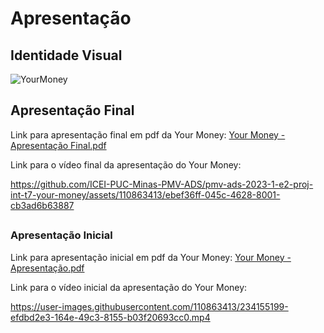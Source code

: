 # Apresentação

## Identidade Visual
![YourMoney](https://github.com/ICEI-PUC-Minas-PMV-ADS/pmv-ads-2023-1-e2-proj-int-t7-your-money/assets/110863413/5cc4b101-b41e-4c43-8466-196f954f9e60)



## Apresentação Final
Link para apresentação final em pdf da Your Money: [Your Money - Apresentação Final.pdf](https://github.com/ICEI-PUC-Minas-PMV-ADS/pmv-ads-2023-1-e2-proj-int-t7-your-money/files/11793859/Your.Money.-.Apresentacao.Final.pdf)

Link para o vídeo final da apresentação do Your Money: 

https://github.com/ICEI-PUC-Minas-PMV-ADS/pmv-ads-2023-1-e2-proj-int-t7-your-money/assets/110863413/ebef36ff-045c-4628-8001-cb3ad6b63887




##

### Apresentação Inicial
Link para apresentação inicial em pdf da Your Money: [Your Money - Apresentação.pdf](https://github.com/ICEI-PUC-Minas-PMV-ADS/pmv-ads-2023-1-e2-proj-int-t7-your-money/files/11794011/Your.Money.-.Apresentacao.pdf)

Link para o vídeo inicial da apresentação do Your Money: 

https://user-images.githubusercontent.com/110863413/234155199-efdbd2e3-164e-49c3-8155-b03f20693cc0.mp4
